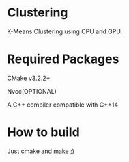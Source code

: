 # Clustering
K-Means Clustering using CPU and GPU.

# Required Packages

CMake v3.2.2+

Nvcc(OPTIONAL)

A C++ compiler compatible with C++14

# How to build

Just cmake and make ;)
